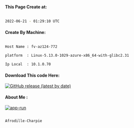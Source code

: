 
   
#### This Page Create at:

```bash

2022-06-21 - 01:29:10 UTC

```

#### Create By Machine:

```bash

Host Name : fv-az124-772

platform  : Linux-5.13.0-1029-azure-x86_64-with-glibc2.31

Ip Local  : 10.1.0.70

```
#### Download This code Here:

[![GitHub release (latest by date)](https://img.shields.io/github/v/release/Afrodille-Charpie/App-Run-1?style=for-the-badge&label=Download)](https://github.com/Afrodille-Charpie/App-Run-1/releases) 

</p> 

#### About Me :

[![app-run](https://github.com/Afrodille-Charpie/App-Run-1/actions/workflows/app-run.yml/badge.svg)](https://github.com/Afrodille-Charpie/App-Run-1/actions/workflows/app-run.yml)

```bash

Afrodille-Charpie

```

